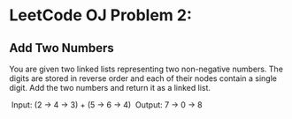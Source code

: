 LeetCode OJ Problem 2:
=====================


Add Two Numbers
----------


You are given two linked lists representing two non-negative numbers. The digits are stored in reverse order and each of their nodes contain a single digit. Add the two numbers and return it as a linked list.

>
&nbsp;Input: (2 -> 4 -> 3) + (5 -> 6 -> 4)
&nbsp;Output:  7 -> 0 -> 8